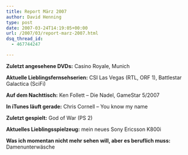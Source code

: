 ```yaml
---
title: Report März 2007
author: David Henning
type: post
date: 2007-03-24T14:19:05+00:00
url: /2007/03/report-marz-2007.html
dsq_thread_id:
  - 467744247

---
```

**Zuletzt angesehene DVDs:** Casino Royale, Munich

**Aktuelle Lieblingsfernsehserien:** CSI Las Vegas (RTL, ORF 1), Battlestar Galactica (SciFi) 

**Auf dem Nachttisch:** Ken Follett &#8211; Die Nadel, GameStar 5/2007

**In iTunes läuft gerade:** Chris Cornell &#8211; You know my name

**Zuletzt gespielt:** God of War (PS 2)

**Aktuelles Lieblingsspielzeug:** mein neues Sony Ericsson K800i

**Was ich momentan nicht mehr sehen will, aber es beruflich muss:** Damenunterwäsche